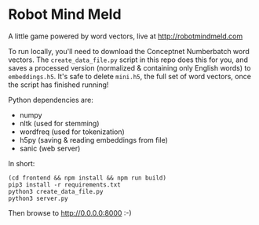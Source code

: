 # Robot Mind Meld
A little game powered by word vectors, live at http://robotmindmeld.com

To run locally, you'll need to download the Conceptnet Numberbatch word vectors. The `create_data_file.py` script in this repo does this for you, and saves a processed version (normalized & containing only English words) to `embeddings.h5`. It's safe to delete `mini.h5`, the full set of word vectors, once the script has finished running!

Python dependencies are:
- numpy
- nltk (used for stemming)
- wordfreq (used for tokenization)
- h5py (saving & reading embeddings from file)
- sanic (web server)

In short:
```
(cd frontend && npm install && npm run build)
pip3 install -r requirements.txt
python3 create_data_file.py
python3 server.py
```

Then browse to http://0.0.0.0:8000 :-)
